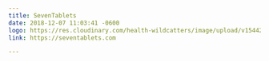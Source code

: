 ```yaml
---
title: SevenTablets
date: 2018-12-07 11:03:41 -0600
logo: https://res.cloudinary.com/health-wildcatters/image/upload/v1544202228/image.png
link: https://seventablets.com

---
```

